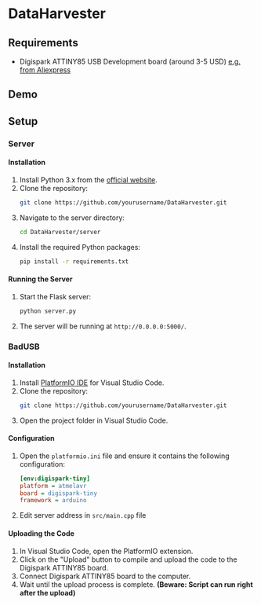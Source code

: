 # DataHarvester

## Requirements
* Digispark ATTINY85 USB Development board (around 3-5 USD) [e.g. from Aliexpress](https://www.aliexpress.com/item/2040316211.html)

## Demo



## Setup

### Server

#### Installation
1. Install Python 3.x from the [official website](https://www.python.org/downloads/).
2. Clone the repository:
    ```sh
    git clone https://github.com/yourusername/DataHarvester.git
    ```
3. Navigate to the server directory:
    ```sh
    cd DataHarvester/server
    ```
4. Install the required Python packages:
    ```sh
    pip install -r requirements.txt
    ```

#### Running the Server
1. Start the Flask server:
    ```sh
    python server.py
    ```
2. The server will be running at `http://0.0.0.0:5000/`.


### BadUSB

#### Installation
1. Install [PlatformIO IDE](https://platformio.org/install/ide?install=vscode) for Visual Studio Code.
2. Clone the repository:
    ```sh
    git clone https://github.com/yourusername/DataHarvester.git
    ```
3. Open the project folder in Visual Studio Code.

#### Configuration
1. Open the `platformio.ini` file and ensure it contains the following configuration:
    ```ini
    [env:digispark-tiny]
    platform = atmelavr
    board = digispark-tiny
    framework = arduino
    ```
2. Edit server address in `src/main.cpp` file

#### Uploading the Code
1. In Visual Studio Code, open the PlatformIO extension.
2. Click on the "Upload" button to compile and upload the code to the Digispark ATTINY85 board.
3. Connect Digispark ATTINY85 board to the computer.
4. Wait until the upload process is complete. **(Beware: Script can run right after the upload)**